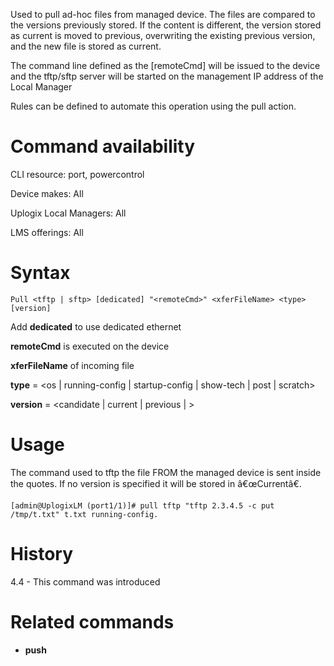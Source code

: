 <!-- 5.4 -->

Used to pull ad-hoc files from managed device. The files are compared to the versions previously stored. If the content is different, the version stored as current is moved to previous, overwriting the existing previous version, and the new file is stored as current. 

The command line defined as the [remoteCmd] will be issued to the device and the tftp/sftp server will be started on the management IP address of the Local Manager 

Rules can be defined to automate this operation using the pull action.

# Command availability

CLI resource: port, powercontrol

Device makes: All

Uplogix Local Managers: All

LMS offerings: All

# Syntax 

```
Pull <tftp | sftp> [dedicated] "<remoteCmd>" <xferFileName> <type> [version]
```

Add **dedicated** to use dedicated ethernet

**remoteCmd** is executed on the device

**xferFileName** of incoming file

**type** = &lt;os | running-config | startup-config | show-tech | post | scratch&gt;

**version** = &lt;candidate | current | previous | <customVersion> &gt;

# Usage 

The command used to tftp the file FROM the managed device is sent inside the quotes. If no version is specified it will be stored in â€œCurrentâ€.


```
[admin@UplogixLM (port1/1)]# pull tftp "tftp 2.3.4.5 -c put /tmp/t.txt" t.txt running-config.
```

# History 

4.4 - This command was introduced

# Related commands 

- **push**